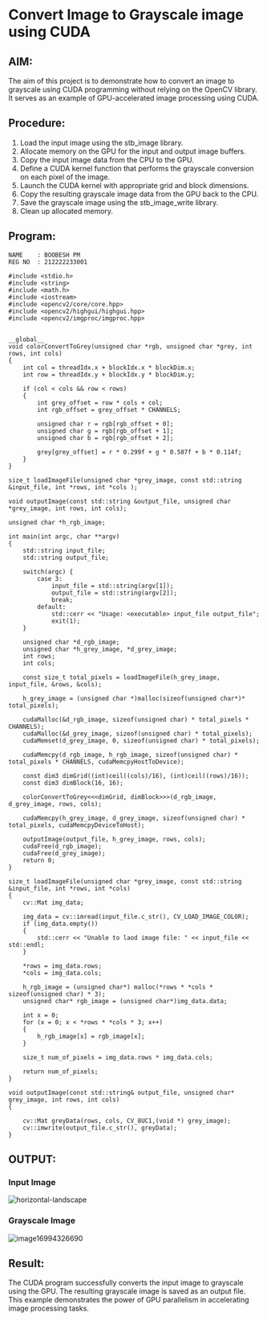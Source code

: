 # Convert Image to Grayscale image using CUDA 

## AIM:

The aim of this project is to demonstrate how to convert an image to grayscale using CUDA programming without relying on the OpenCV library. It serves as an example of GPU-accelerated image processing using CUDA.

## Procedure:
1. Load the input image using the stb_image library.
2. Allocate memory on the GPU for the input and output image buffers.
3. Copy the input image data from the CPU to the GPU.
4. Define a CUDA kernel function that performs the grayscale conversion on each pixel of the image.
5. Launch the CUDA kernel with appropriate grid and block dimensions.
6. Copy the resulting grayscale image data from the GPU back to the CPU.
7. Save the grayscale image using the stb_image_write library.
8. Clean up allocated memory.

## Program:
```
NAME    : BOOBESH PM
REG NO  : 212222233001
```
```
#include <stdio.h>
#include <string>
#include <math.h>
#include <iostream>
#include <opencv2/core/core.hpp>
#include <opencv2/highgui/highgui.hpp>
#include <opencv2/imgproc/imgproc.hpp>


__global__
void colorConvertToGrey(unsigned char *rgb, unsigned char *grey, int rows, int cols)
{
	int col = threadIdx.x + blockIdx.x * blockDim.x;
	int row = threadIdx.y + blockIdx.y * blockDim.y;

	if (col < cols && row < rows)
	{
		int grey_offset = row * cols + col;
		int rgb_offset = grey_offset * CHANNELS;
	
    	unsigned char r = rgb[rgb_offset + 0];
	    unsigned char g = rgb[rgb_offset + 1];
	    unsigned char b = rgb[rgb_offset + 2];
	
	    grey[grey_offset] = r * 0.299f + g * 0.587f + b * 0.114f;
    }
}

size_t loadImageFile(unsigned char *grey_image, const std::string &input_file, int *rows, int *cols );

void outputImage(const std::string &output_file, unsigned char *grey_image, int rows, int cols);

unsigned char *h_rgb_image; 

int main(int argc, char **argv) 
{
	std::string input_file;
	std::string output_file;

	switch(argc) {
		case 3:
			input_file = std::string(argv[1]);
			output_file = std::string(argv[2]);
            break;
		default:
			std::cerr << "Usage: <executable> input_file output_file";
			exit(1);
	}
	
	unsigned char *d_rgb_image; 
	unsigned char *h_grey_image, *d_grey_image; 
	int rows; 
	int cols; 
	
	const size_t total_pixels = loadImageFile(h_grey_image, input_file, &rows, &cols);

	h_grey_image = (unsigned char *)malloc(sizeof(unsigned char*)* total_pixels);

	cudaMalloc(&d_rgb_image, sizeof(unsigned char) * total_pixels * CHANNELS);
	cudaMalloc(&d_grey_image, sizeof(unsigned char) * total_pixels);
	cudaMemset(d_grey_image, 0, sizeof(unsigned char) * total_pixels);
	
	cudaMemcpy(d_rgb_image, h_rgb_image, sizeof(unsigned char) * total_pixels * CHANNELS, cudaMemcpyHostToDevice);

	const dim3 dimGrid((int)ceil((cols)/16), (int)ceil((rows)/16));
	const dim3 dimBlock(16, 16);
	
	colorConvertToGrey<<<dimGrid, dimBlock>>>(d_rgb_image, d_grey_image, rows, cols);

	cudaMemcpy(h_grey_image, d_grey_image, sizeof(unsigned char) * total_pixels, cudaMemcpyDeviceToHost);

	outputImage(output_file, h_grey_image, rows, cols);
	cudaFree(d_rgb_image);
	cudaFree(d_grey_image);
	return 0;
}

size_t loadImageFile(unsigned char *grey_image, const std::string &input_file, int *rows, int *cols) 
{
	cv::Mat img_data; 

	img_data = cv::imread(input_file.c_str(), CV_LOAD_IMAGE_COLOR);
	if (img_data.empty()) 
	{
		std::cerr << "Unable to laod image file: " << input_file << std::endl;
	}
		
	*rows = img_data.rows;
	*cols = img_data.cols;

	h_rgb_image = (unsigned char*) malloc(*rows * *cols * sizeof(unsigned char) * 3);
	unsigned char* rgb_image = (unsigned char*)img_data.data;

	int x = 0;
	for (x = 0; x < *rows * *cols * 3; x++)
	{
		h_rgb_image[x] = rgb_image[x];
	}
	
	size_t num_of_pixels = img_data.rows * img_data.cols;
	
	return num_of_pixels;
}

void outputImage(const std::string& output_file, unsigned char* grey_image, int rows, int cols)
{

	cv::Mat greyData(rows, cols, CV_8UC1,(void *) grey_image);
	cv::imwrite(output_file.c_str(), greyData);
}
```

## OUTPUT:

### Input Image
![horizontal-landscape](https://github.com/JeyaKrishnaSJ/PCA---Mini-Project-Mini-Project---Face-Detection-or-Convert-an-image-into-gray-scale-image-using-CUD/assets/118707091/8be70deb-458d-4ac2-bfa6-2891212999c1)



### Grayscale Image
![image16994326690](https://github.com/JeyaKrishnaSJ/PCA---Mini-Project-Mini-Project---Face-Detection-or-Convert-an-image-into-gray-scale-image-using-CUD/assets/118707091/df4c49df-7746-478a-b219-c33ce938ab13)



## Result:
The CUDA program successfully converts the input image to grayscale using the GPU. The resulting grayscale image is saved as an output file. This example demonstrates the power of GPU parallelism in accelerating image processing tasks.
